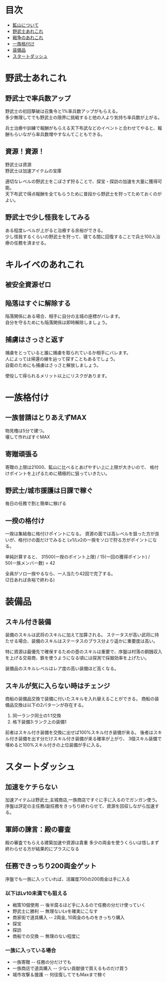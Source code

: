 # 目次

   * [鉱山について](./mine/)
   * [野武士あれこれ](#野武士あれこれ)
   * [戦争のあれこれ](#戦争のあれこれ)
   * [一族格付け](#一族格付け)
   * [装備品](#装備品)
   * [スタートダッシュ](#スタートダッシュ)



# 野武士あれこれ

## 野武士で率兵数アップ
野武士の初回撃破は召集令と1%率兵数アップがもらえる。  
多少無理してでも野武士の限界に挑戦すると他の人より気持ち率兵数が上がる。  

兵士治療や訓練で報酬がもらえる天下布武などのイベントと合わせてやると、報酬もらいながら率兵数増やすなんてこともできる。  

## 資源！資源！
野武士は資源  
野武士は加速アイテムの宝庫  

適切なレベルの野武士をこぼさず狩ることで、探宝・探訪の加速を大量に獲得可能。  
天下布武で得点報酬を全てもらうために普段から野武士を狩ってためておくのがよい。  

## 野武士で少し怪我をしてみる
ある程度レベルが上がると治療する余裕ができる。  
少し怪我するくらいの野武士を狩って、寝てる間に回復することで兵士100人治療の任務を済ませる。  

# キルイベのあれこれ
## 被安全資源ゼロ

## 陥落はすぐに解除する
陥落関係にある場合、相手に自分の主城の座標がバレます。  
自分を守るためにも陥落関係は即時解除しましょう。  

## 捕虜はさっさと返す
捕虜をとっていると誰に捕虜を取られているか相手にバレます。  
人によっては帰還の線を辿って探すこともあるでしょう。  
自衛のためにも捕虜はさっさと解放しましょう。  

使役して得られるメリット以上にリスクがあります。  


# 一族格付け

## 一族普請はとりあえずMAX

物見櫓は5分で建つ。  
壊して作ればすぐMAX  

## 寄贈頑張る

寄贈の上限は21000、鉱山に比べるとあげやすい上に上限が大きいので、
格付けポイントを上げるために積極的に狙っていきたい。

## 野武士/城市援護は日課で稼ぐ

毎日の任務で割と簡単に稼げる

## 一揆の格付け

一揆は集結毎に格付けポイントになる。
資源の面では高レベルを狙った方が良いが、格付けの面だけでみると
Lv1/Lv2の一揆をソロで狩る方がポイントになる。

単純計算すると、
31500(一揆のポイント上限) / 15(一回の獲得ポイント) / 50(一族メンバー数) = 42  

全員がソロ一揆やるなら、一人当たり42回で完了する。  
(2日あれば余裕で終わる)



# 装備品

## スキル付き装備

装備のスキルは武将のスキルに加えて加算される。
ステータスが高い武将に持たせる場合、装備のスキルはステータスのプラス分より遥かに重要度は高い。  

特に資源は最優先で確保するための壺のスキルは重要で、序盤は村落の銅銭収入を上げる交易商、鉄を使うようになる頃には探測で採掘効率を上げたい。  

装備品のスキルレベルはレア度の高い装備ほど高くなる。

## スキルが気に入らない時はチェンジ

商船の装備品交換で装備に付いたスキルを入れ替えることができる。
商船の装備品交換は以下の2パターンが存在する。

1. 同一ランク同士の1:1交換
1. 格下装備3:ランク上の装備1

前者はスキル付き装備を交換に出せば100%スキル付き装備が来る。
後者はスキル付き装備を出す分だけスキル付き装備が来る確率が上がり、
3個スキル装備で埋めると100%スキル付きの上位装備が手に入る。


# スタートダッシュ

## 加速をケチらない
加速アイテムは野武士,主城商店,一族商店ですぐに手に入るのでガンガン使う。
序盤は評定の主任務/副任務をきっちり終わらせて、資源を回収しながら加速する。

## 軍師の諫言：殿の審査
殿の審査でもらえる建築加速や資源は貴重
多少の両金を使うくらいは惜しまず終わらせる方が結果的にプラスになる

## 任務できっちり200両金ゲット
序盤でも一族に入っていれば、活躍度700の200両金は手に入る

### 以下はLv10未満でも狙える
- 戦策10個使用
-- 後半腐るほど手に入るので任務の分だけ使っていく
- 野武士に勝利
-- 無理ないLvを確実にこなす
- 商家街で道具購入
-- 2両金, 10両金のものをきっちり購入
- 探宝
- 探訪
- 商船での交換
-- 無理のない程度に

### 一族に入っている場合
- 一族寄贈
-- 任務の分だけでも
- 一族商店で道具購入
-- 少ない貢献値で買えるものだけ買う
- 城市攻撃＆援護
-- 何往復してでもMaxまで稼ぐ

